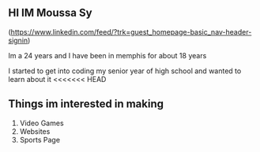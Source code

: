  ## HI IM Moussa Sy
 (https://www.linkedin.com/feed/?trk=guest_homepage-basic_nav-header-signin)
 
 Im a 24 years and I have been in memphis for about 18 years

I started to get into coding my senior year of high school and wanted to learn about it 
<<<<<<< HEAD


 ##   Things im interested in making

<ol> 
  <li> Video Games</li>
  <li>Websites</li>
   <li>Sports Page</li>
   <ol>
